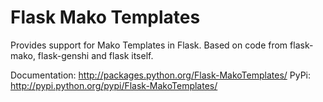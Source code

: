 Flask Mako Templates
====================

Provides support for Mako Templates in Flask. Based on code from flask-mako,
flask-genshi and flask itself.

Documentation: http://packages.python.org/Flask-MakoTemplates/
PyPi: http://pypi.python.org/pypi/Flask-MakoTemplates/